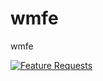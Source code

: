 # wmfe
wmfe

[![Feature Requests](http://feathub.com/creasy2010/wmfe?format=svg)](http://feathub.com/creasy2010/wmfe)
